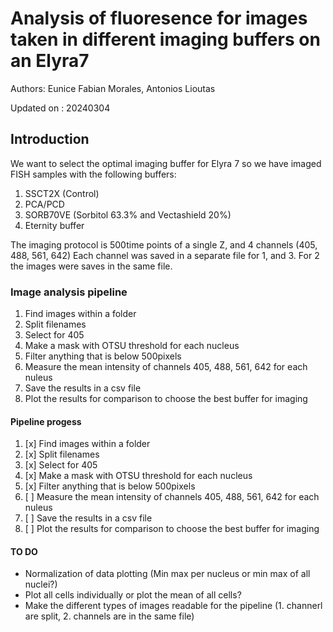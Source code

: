 # Analysis of fluoresence for images taken in different imaging buffers on an Elyra7
Authors: Eunice Fabian Morales, Antonios Lioutas

Updated on : 20240304

## Introduction
We want to select the optimal imaging buffer for Elyra 7 so we have imaged FISH samples with the following buffers:
1. SSCT2X (Control)
2. PCA/PCD
3. SORB70VE (Sorbitol 63.3% and Vectashield 20%)
4. Eternity buffer

The imaging protocol is 500time points of a single Z, and 4 channels (405, 488, 561, 642)
Each channel was saved in a separate file for 1, and 3. For 2 the images were saves in the same file. 

### Image analysis pipeline
1. Find images within a folder
2. Split filenames
3. Select for 405
4. Make a mask with OTSU threshold for each nucleus
5. Filter anything that is below 500pixels
6. Measure the mean intensity of channels 405, 488, 561, 642 for each nuleus 
7. Save the results in a csv file
8. Plot the results for comparison to choose the best buffer for imaging


#### Pipeline progess
1. [x] Find images within a folder
2. [x] Split filenames
3. [x] Select for 405
4. [x] Make a mask with OTSU threshold for each nucleus
5. [x] Filter anything that is below 500pixels
6. [ ] Measure the mean intensity of channels 405, 488, 561, 642 for each nuleus
7. [ ] Save the results in a csv file
8. [ ] Plot the results for comparison to choose the best buffer for imaging


#### TO DO 
- Normalization of data plotting (Min max per nucleus or min max of all nuclei?)
- Plot all cells individually or plot the mean of all cells?
- Make the different types of images readable for the pipeline (1. channerl are split, 2. channels are in the same file)



